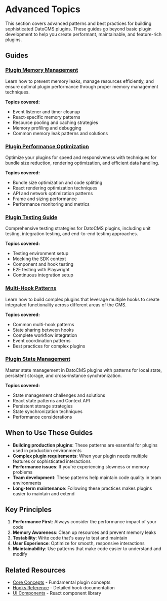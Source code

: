 # Advanced Topics

This section covers advanced patterns and best practices for building sophisticated DatoCMS plugins. These guides go beyond basic plugin development to help you create performant, maintainable, and feature-rich plugins.

## Guides

### [Plugin Memory Management](./plugin-memory-management.md)
Learn how to prevent memory leaks, manage resources efficiently, and ensure optimal plugin performance through proper memory management techniques.

**Topics covered:**
- Event listener and timer cleanup
- React-specific memory patterns
- Resource pooling and caching strategies
- Memory profiling and debugging
- Common memory leak patterns and solutions

### [Plugin Performance Optimization](./plugin-performance.md)
Optimize your plugins for speed and responsiveness with techniques for bundle size reduction, rendering optimization, and efficient data handling.

**Topics covered:**
- Bundle size optimization and code splitting
- React rendering optimization techniques
- API and network optimization patterns
- Frame and sizing performance
- Performance monitoring and metrics

### [Plugin Testing Guide](./plugin-testing.md)
Comprehensive testing strategies for DatoCMS plugins, including unit testing, integration testing, and end-to-end testing approaches.

**Topics covered:**
- Testing environment setup
- Mocking the SDK context
- Component and hook testing
- E2E testing with Playwright
- Continuous integration setup

### [Multi-Hook Patterns](./multi-hook-patterns.md)
Learn how to build complex plugins that leverage multiple hooks to create integrated functionality across different areas of the CMS.

**Topics covered:**
- Common multi-hook patterns
- State sharing between hooks
- Complete workflow integration
- Event coordination patterns
- Best practices for complex plugins

### [Plugin State Management](./plugin-state-management.md)
Master state management in DatoCMS plugins with patterns for local state, persistent storage, and cross-instance synchronization.

**Topics covered:**
- State management challenges and solutions
- React state patterns and Context API
- Persistent storage strategies
- State synchronization techniques
- Performance considerations

## When to Use These Guides

- **Building production plugins**: These patterns are essential for plugins used in production environments
- **Complex plugin requirements**: When your plugin needs multiple features or sophisticated interactions
- **Performance issues**: If you're experiencing slowness or memory problems
- **Team development**: These patterns help maintain code quality in team environments
- **Long-term maintenance**: Following these practices makes plugins easier to maintain and extend

## Key Principles

1. **Performance First**: Always consider the performance impact of your code
2. **Memory Awareness**: Clean up resources and prevent memory leaks
3. **Testability**: Write code that's easy to test and maintain
4. **User Experience**: Optimize for smooth, responsive interactions
5. **Maintainability**: Use patterns that make code easier to understand and modify

## Related Resources

- [Core Concepts](../01-core-concepts/README.md) - Fundamental plugin concepts
- [Hooks Reference](../02-hooks/README.md) - Detailed hook documentation
- [UI Components](../03-ui-components/README.md) - React component library